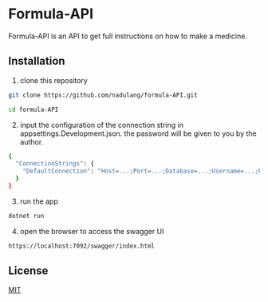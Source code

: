 # Formula-API

Formula-API is an API to get full instructions on how to make a medicine.

## Installation

1. clone this repository

```bash
git clone https://github.com/nadulang/formula-API.git
```
```bash
cd formula-API
```

2. input the configuration of the connection string in appsettings.Development.json. the password will be given to you by the author.
```bash
{
  "ConnectionStrings": {
    "DefaultConnection": "Host=...;Port=...;Database=...;Username=...;Password=..."
  }
}
```

3. run the app
```bash
dotnet run
```

4. open the browser to access the swagger UI
```bash
https://localhost:7092/swagger/index.html
```

## License

[MIT](https://choosealicense.com/licenses/mit/)